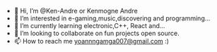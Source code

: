 - 👋 Hi, I’m @Ken-Andre or Kenmogne Andre
- 👀 I’m interested in e-gaming,music,discovering and programming...
- 🌱 I’m currently learning electronic,C++, React and...
- 💞️ I’m looking to collaborate on fun projects open source.
- 📫 How to reach me yoannngamga007@gmail.com :)

<!---
Ken-Andre/Ken-Andre is a ✨ special ✨ repository because its `README.md` (this file) appears on your GitHub profile.
You can click the Preview link to take a look at your changes.
--->
